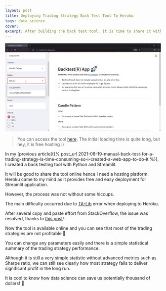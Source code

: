 ```yaml
---
layout: post
title: Deploying Trading Strategy Back Test Tool To Heroku
tags: data_science
cover:
excerpt: After building the back test tool, it is time to share it with others. The tool is free to use and hopefully can show that most trading strategies are not profitable.
---
```


![](/images/blog/streamlit_intro/deploy-heroku.png)

> You can access the tool [here](https://backtestr.herokuapp.com/). The initial loading time is quite long, but hey, it is free hosting :)

In my [previous article]({% post_url 2021-08-19-manual-back-test-for-a-trading-strategy-is-time-consuming-so-i-created-a-web-app-to-do-it %}), I created a back testing tool with Python and Streamlit.

It will be good to share the tool online hence I need a hosting platform. Heroku came to my mind as it provides free and easy deployment for Streamlit application.

However, the process was not without some hiccups.

The main difficulty occurred due to [TA-Lib](https://github.com/mrjbq7/ta-lib) error when deploying to Heroku. 

After several copy and paste effort from StackOverflow, the issue was resolved, thanks to [this post](https://stackoverflow.com/questions/43453953/how-to-install-python-library-in-heroku)!

Now the tool is available online and you can see that most of the trading strategies are not profitable 💸


You can change any parameters easily and there is a simple statistical summary of the trading strategy performance. 

Although it is still a very simple statistic without advanced metrics such as Sharpe ratio, we can still see clearly how most strategy fails to deliver significant profit in the long run.

It is cool to know how data science can save us potentially thousand of dollars! 🚀